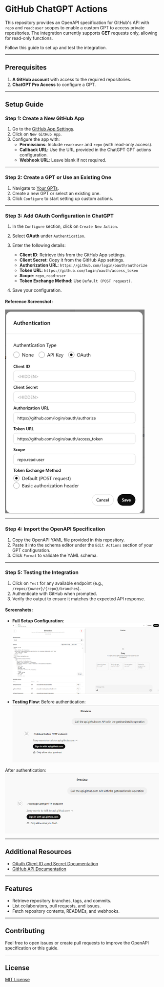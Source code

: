# GitHub ChatGPT Actions

This repository provides an OpenAPI specification for GitHub's API with `repo` and `read:user` scopes to enable a custom GPT to access private repositories. The integration currently supports **GET** requests only, allowing for read-only functions.

Follow this guide to set up and test the integration.

---

## Prerequisites

1. **A GitHub account** with access to the required repositories.
2. **ChatGPT Pro Access** to configure a GPT.

---

## Setup Guide

### Step 1: Create a New GitHub App

1. Go to the [GitHub App Settings](https://github.com/settings/apps).
2. Click on `New GitHub App`.
3. Configure the app with:
   - **Permissions**: Include `read:user` and `repo` (with read-only access).
   - **Callback URL**: Use the URL provided in the ChatGPT GPT actions configuration.
   - **Webhook URL**: Leave blank if not required.

---

### Step 2: Create a GPT or Use an Existing One

1. Navigate to [Your GPTs](https://chat.openai.com/gpts/mine).
2. Create a new GPT or select an existing one.
3. Click `Configure` to start setting up custom actions.

---

### Step 3: Add OAuth Configuration in ChatGPT

1. In the `Configure` section, click on `Create New Action`.
2. Select **OAuth** under `Authentication`.
3. Enter the following details:
   - **Client ID**: Retrieve this from the GitHub App settings.
   - **Client Secret**: Copy it from the GitHub App settings.
   - **Authorization URL**: `https://github.com/login/oauth/authorize`
   - **Token URL**: `https://github.com/login/oauth/access_token`
   - **Scope**: `repo,read:user`
   - **Token Exchange Method**: Use `Default (POST request)`.

4. Save your configuration.

#### Reference Screenshot:
![OAuth Setup](./screenshots/oAuthSetup.png)

---

### Step 4: Import the OpenAPI Specification

1. Copy the OpenAPI YAML file provided in this repository.
2. Paste it into the schema editor under the `Edit Actions` section of your GPT configuration.
3. Click `Format` to validate the YAML schema.

---

### Step 5: Testing the Integration

1. Click on `Test` for any available endpoint (e.g., `/repos/{owner}/{repo}/branches`).
2. Authenticate with GitHub when prompted.
3. Verify the output to ensure it matches the expected API response.

#### Screenshots:
- **Full Setup Configuration**:
![Full Setup](./screenshots/customGPTSetup.png)

- **Testing Flow**:
Before authentication:
![Testing Flow](./screenshots/testing.png)

After authentication:
![Testing Flow](./screenshots/testing.png)


---

## Additional Resources

- [OAuth Client ID and Secret Documentation](https://www.oauth.com/oauth2-servers/client-registration/client-id-secret/)
- [GitHub API Documentation](https://docs.github.com/en/rest)

---

## Features

- Retrieve repository branches, tags, and commits.
- List collaborators, pull requests, and issues.
- Fetch repository contents, READMEs, and webhooks.

---

## Contributing

Feel free to open issues or create pull requests to improve the OpenAPI specification or this guide.

---

## License

[MIT License](LICENSE)
